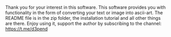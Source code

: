 Thank you for your interest in this software. This software provides you with functionality in the form of converting your text or image into ascii-art. 
The README file is in the zip folder, the installation tutorial and all other things are there. 
Enjoy using it, support the author by subscribing to the channel: https://t.me/d3pend
